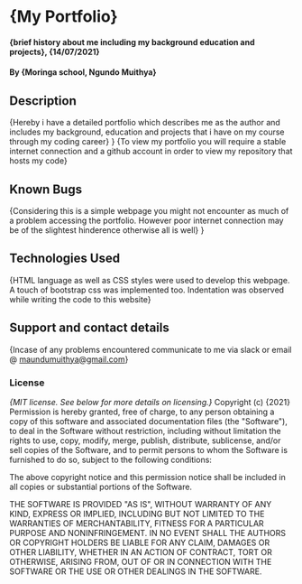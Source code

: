 # {My Portfolio}
#### {brief history about me including my background education and projects}, {14/07/2021}
#### By **{Moringa school, Ngundo Muithya}**
## Description
{Hereby i have a detailed portfolio which describes me as the author and includes my background, education and projects that i have on my course through my coding career} }
{To view my portfolio you will require a stable internet connection and a github account in order to view my repository that hosts my code}
## Known Bugs
{Considering this is a simple webpage you might not encounter as much of a problem accessing the portfolio. However poor internet connection may be of the slightest hinderence otherwise all is well} }
## Technologies Used
{HTML language as well as CSS styles were used to develop this webpage. A touch of bootstrap css was implemented too. Indentation was observed while writing the code to this website}
## Support and contact details
{Incase of any problems encountered communicate to me via slack or email @ maundumuithya@gmail.com}
### License
*{MIT license.  See below for more details on licensing.}*
Copyright (c) {2021}
Permission is hereby granted, free of charge, to any person obtaining a copy
of this software and associated documentation files (the "Software"), to deal
in the Software without restriction, including without limitation the rights
to use, copy, modify, merge, publish, distribute, sublicense, and/or sell
copies of the Software, and to permit persons to whom the Software is
furnished to do so, subject to the following conditions:

The above copyright notice and this permission notice shall be included in all
copies or substantial portions of the Software.

THE SOFTWARE IS PROVIDED "AS IS", WITHOUT WARRANTY OF ANY KIND, EXPRESS OR
IMPLIED, INCLUDING BUT NOT LIMITED TO THE WARRANTIES OF MERCHANTABILITY,
FITNESS FOR A PARTICULAR PURPOSE AND NONINFRINGEMENT. IN NO EVENT SHALL THE
AUTHORS OR COPYRIGHT HOLDERS BE LIABLE FOR ANY CLAIM, DAMAGES OR OTHER
LIABILITY, WHETHER IN AN ACTION OF CONTRACT, TORT OR OTHERWISE, ARISING FROM,
OUT OF OR IN CONNECTION WITH THE SOFTWARE OR THE USE OR OTHER DEALINGS IN THE
SOFTWARE.
